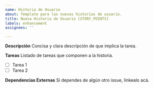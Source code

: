 ```yaml
---
name: Historia de Usuario
about: Template para las nuevas historias de usuario.
title: Nueva Historia de Usuario [STORY_POINTS]
labels: enhancement
assignees: ''

---
```


**Descripción**
Concisa y clara descripción de que implica la tarea.

**Tareas**
Listado de tareas que componen a la historia.

- [ ] Tarea 1
- [ ] Tarea 2

**Dependencias Externas**
Si dependes de algún otro issue, linkealo acá.
